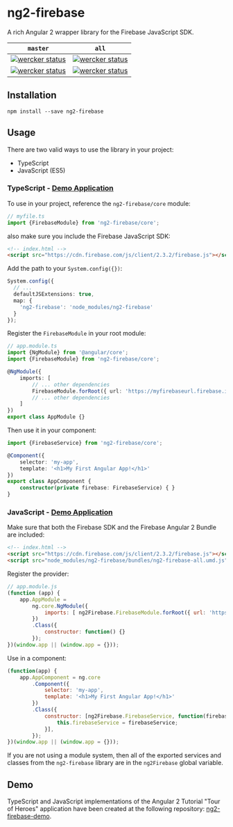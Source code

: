# ng2-firebase
A rich Angular 2 wrapper library for the Firebase JavaScript SDK.

| `master`  | `all` |
| ------------- | ------------- |
| [![wercker status](https://app.wercker.com/status/159416890b9eb65d3c1e9a647f6ac7a7/s/master "wercker status")](https://app.wercker.com/project/bykey/159416890b9eb65d3c1e9a647f6ac7a7) | [![wercker status](https://app.wercker.com/status/159416890b9eb65d3c1e9a647f6ac7a7/s "wercker status")](https://app.wercker.com/project/bykey/159416890b9eb65d3c1e9a647f6ac7a7)  |
| [![wercker status](https://app.wercker.com/status/159416890b9eb65d3c1e9a647f6ac7a7/m/master "wercker status")](https://app.wercker.com/project/bykey/159416890b9eb65d3c1e9a647f6ac7a7) | [![wercker status](https://app.wercker.com/status/159416890b9eb65d3c1e9a647f6ac7a7/m "wercker status")](https://app.wercker.com/project/bykey/159416890b9eb65d3c1e9a647f6ac7a7)  |

## Installation


```
npm install --save ng2-firebase
```

## Usage

There are two valid ways to use the library in your project:

 - TypeScript
 - JavaScript (ES5)

### TypeScript - [Demo Application](https://github.com/KallynGowdy/firebase-angular2-demo/tree/master/ts)

To use in your project, reference the `ng2-firebase/core` module:

```TypeScript
// myfile.ts
import {FirebaseModule} from 'ng2-firebase/core';
```

also make sure you include the Firebase JavaScript SDK:

```html
<!-- index.html -->
<script src="https://cdn.firebase.com/js/client/2.3.2/firebase.js"></script>
```

Add the path to your `System.config({})`:

```TypeScript
System.config({
  // ...
  defaultJSExtensions: true,
  map: {
    'ng2-firebase': 'node_modules/ng2-firebase'
  }
});
```

Register the `FirebaseModule` in your root module:

```TypeScript
// app.module.ts
import {NgModule} from '@angular/core';
import {FirebaseModule} from 'ng2-firebase/core';

@NgModule({
    imports: [
        // ... other dependencies
        FirebaseModule.forRoot({ url: 'https://myfirebaseurl.firebase.io' })
        // ... other dependencies
    ]
})
export class AppModule {}
```

Then use it in your component:

```TypeScript
import {FirebaseService} from 'ng2-firebase/core';

@Component({
    selector: 'my-app',
    template: '<h1>My First Angular App!</h1>'
})
export class AppComponent {
    constructor(private firebase: FirebaseService) { }
}
```

### JavaScript - [Demo Application](https://github.com/KallynGowdy/firebase-angular2-demo/tree/master/js)

Make sure that both the Firebase SDK and the Firebase Angular 2 Bundle are included:

```html
<!-- index.html -->
<script src="https://cdn.firebase.com/js/client/2.3.2/firebase.js"></script>
<script src="node_modules/ng2-firebase/bundles/ng2-firebase-all.umd.js"></script>
```

Register the provider:

```JavaScript
// app.module.js
(function (app) {
    app.AppModule =
        ng.core.NgModule({
            imports: [ ng2Firebase.FirebaseModule.forRoot({ url: 'https://myfirebaseurl.firebase.io' }) ]
        })
        .Class({
            constructor: function() {}
        });
})(window.app || (window.app = {}));
```

Use in a component:

```JavaScript
(function(app) {
    app.AppComponent = ng.core
        .Component({
            selector: 'my-app',
            template: '<h1>My First Angular App!</h1>'
        })
        .Class({
            constructor: [ng2Firebase.FirebaseService, function(firebaseService) {
                this.firebaseService = firebaseService;
            }],
        });
})(window.app || (window.app = {}));
```

If you are not using a module system, then all of the exported services and classes from the `ng2-firebase` library are in the `ng2Firebase` global variable.

## Demo

TypeScript and JavaScript implementations of the Angular 2 Tutorial "Tour of Heroes" application have been created at the following repository: [ng2-firebase-demo](https://github.com/KallynGowdy/firebase-angular2-demo).
